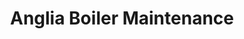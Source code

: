 ---
title: "Anglia Boiler Maintenance"
url: /caister-on-sea/anglia-boiler-maintenance/
shop: Allgemein
---